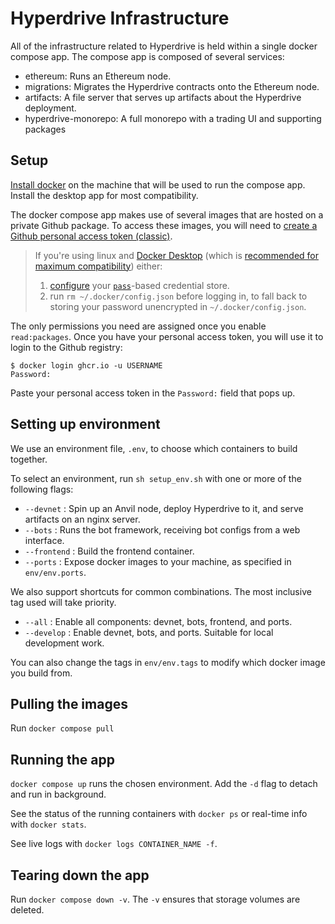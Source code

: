 # Hyperdrive Infrastructure

All of the infrastructure related to Hyperdrive is held within a single docker
compose app. The compose app is composed of several services:
- ethereum: Runs an Ethereum node.
- migrations: Migrates the Hyperdrive contracts onto the Ethereum node.
- artifacts: A file server that serves up artifacts about the Hyperdrive deployment.
- hyperdrive-monorepo: A full monorepo with a trading UI and supporting packages

## Setup

[Install docker](https://docs.docker.com/engine/install/) on the machine that
will be used to run the compose app. Install the desktop app for most compatibility.

The docker compose app makes use of several images that are hosted on a private Github package. To access
these images, you will need to [create a Github personal access token (classic)](https://docs.github.com/en/authentication/keeping-your-account-and-data-secure/creating-a-personal-access-token#creating-a-personal-access-token-classic).

> If you're using linux and [Docker Desktop](https://docs.docker.com/desktop/)
> (which is [recommended for maximum compatibility](https://docs.docker.com/desktop/faqs/linuxfaqs/#why-does-docker-desktop-for-linux-run-a-vm)) either:
 > 1. [configure](https://docs.docker.com/desktop/get-started/#credentials-management-for-linux-users) your [`pass`](https://wiki.archlinux.org/title/Pass)-based credential store.
 > 2. run `rm ~/.docker/config.json` before logging in, to fall back to storing your password unencrypted in `~/.docker/config.json`.

The only permissions you need are assigned once you enable `read:packages`.
Once you have your personal access token, you will use it to login to the Github registry:

```
$ docker login ghcr.io -u USERNAME
Password:
```

Paste your personal access token in the `Password:` field that pops up.

## Setting up environment

We use an environment file, `.env`, to choose which containers to build together.

To select an environment, run `sh setup_env.sh` with one or more of the following flags:

- `--devnet` : Spin up an Anvil node, deploy Hyperdrive to it, and serve artifacts on an nginx server.
- `--bots` : Runs the bot framework, receiving bot configs from a web interface.
- `--frontend` : Build the frontend container.
- `--ports` : Expose docker images to your machine, as specified in `env/env.ports`.

We also support shortcuts for common combinations. The most inclusive tag used will take priority.

- `--all` : Enable all components: devnet, bots, frontend, and ports.
- `--develop` : Enable devnet, bots, and ports. Suitable for local development work.

You can also change the tags in `env/env.tags` to modify which docker image you build from.

## Pulling the images

Run `docker compose pull`

## Running the app

`docker compose up` runs the chosen environment. Add the `-d` flag to detach and run in background.

See the status of the running containers with `docker ps` or real-time info with `docker stats`.

See live logs with `docker logs CONTAINER_NAME -f`.

## Tearing down the app

Run `docker compose down -v`. The `-v` ensures that storage volumes are deleted.
